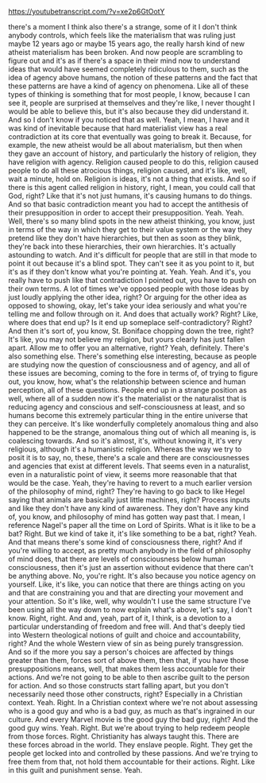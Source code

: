https://youtubetranscript.com/?v=xe2p6GtOotY

 there's a moment I think also there's a strange, some of it I don't think anybody controls, which feels like the materialism that was ruling just maybe 12 years ago or maybe 15 years ago, the really harsh kind of new atheist materialism has been broken. And now people are scrambling to figure out and it's as if there's a space in their mind now to understand ideas that would have seemed completely ridiculous to them, such as the idea of agency above humans, the notion of these patterns and the fact that these patterns are have a kind of agency on phenomena. Like all of these types of thinking is something that for most people, I know, because I can see it, people are surprised at themselves and they're like, I never thought I would be able to believe this, but it's also because they did understand it. And so I don't know if you noticed that as well. Yeah, I mean, I have and it was kind of inevitable because that hard materialist view has a real contradiction at its core that eventually was going to break it. Because, for example, the new atheist would be all about materialism, but then when they gave an account of history, and particularly the history of religion, they have religion with agency. Religion caused people to do this, religion caused people to do all these atrocious things, religion caused, and it's like, well, wait a minute, hold on. Religion is ideas, it's not a thing that exists. And so if there is this agent called religion in history, right, I mean, you could call that God, right? Like that it's not just humans, it's causing humans to do things. And so that basic contradiction meant you had to accept the antithesis of their presupposition in order to accept their presupposition. Yeah. Yeah. Well, there's so many blind spots in the new atheist thinking, you know, just in terms of the way in which they get to their value system or the way they pretend like they don't have hierarchies, but then as soon as they blink, they're back into these hierarchies, their own hierarchies. It's actually astounding to watch. And it's difficult for people that are still in that mode to point it out because it's a blind spot. They can't see it as you point to it, but it's as if they don't know what you're pointing at. Yeah. Yeah. And it's, you really have to push like that contradiction I pointed out, you have to push on their own terms. A lot of times we've opposed people with those ideas by just loudly applying the other idea, right? Or arguing for the other idea as opposed to showing, okay, let's take your idea seriously and what you're telling me and follow through on it. And does that actually work? Right? Like, where does that end up? Is it end up someplace self-contradictory? Right? And then it's sort of, you know, St. Boniface chopping down the tree, right? It's like, you may not believe my religion, but yours clearly has just fallen apart. Allow me to offer you an alternative, right? Yeah, definitely. There's also something else. There's something else interesting, because as people are studying now the question of consciousness and of agency, and all of these issues are becoming, coming to the fore in terms of, of trying to figure out, you know, how, what's the relationship between science and human perception, all of these questions. People end up in a strange position as well, where all of a sudden now it's the materialist or the naturalist that is reducing agency and conscious and self-consciousness at least, and so humans become this extremely particular thing in the entire universe that they can perceive. It's like wonderfully completely anomalous thing and also happened to be the strange, anomalous thing out of which all meaning is, is coalescing towards. And so it's almost, it's, without knowing it, it's very religious, although it's a humanistic religion. Whereas the way we try to posit it is to say, no, these, there's a scale and there are consciousnesses and agencies that exist at different levels. That seems even in a naturalist, even in a naturalistic point of view, it seems more reasonable that that would be the case. Yeah, they're having to revert to a much earlier version of the philosophy of mind, right? They're having to go back to like Hegel saying that animals are basically just little machines, right? Process inputs and like they don't have any kind of awareness. They don't have any kind of, you know, and philosophy of mind has gotten way past that. I mean, I reference Nagel's paper all the time on Lord of Spirits. What is it like to be a bat? Right. But we kind of take it, it's like something to be a bat, right? Yeah. And that means there's some kind of consciousness there, right? And if you're willing to accept, as pretty much anybody in the field of philosophy of mind does, that there are levels of consciousness below human consciousness, then it's just an assertion without evidence that there can't be anything above. No, you're right. It's also because you notice agency on yourself. Like, it's like, you can notice that there are things acting on you and that are constraining you and that are directing your movement and your attention. So it's like, well, why wouldn't I use the same structure I've been using all the way down to now explain what's above, let's say, I don't know. Right, right. And and, yeah, part of it, I think, is a devotion to a particular understanding of freedom and free will. And that's deeply tied into Western theological notions of guilt and choice and accountability, right? And the whole Western view of sin as being purely transgression. And so if the more you say a person's choices are affected by things greater than them, forces sort of above them, then that, if you have those presuppositions means, well, that makes them less accountable for their actions. And we're not going to be able to then ascribe guilt to the person for action. And so those constructs start falling apart, but you don't necessarily need those other constructs, right? Especially in a Christian context. Yeah. Right. In a Christian context where we're not about assessing who is a good guy and who is a bad guy, as much as that's ingrained in our culture. And every Marvel movie is the good guy the bad guy, right? And the good guy wins. Yeah. Right. But we're about trying to help redeem people from those forces. Right. Christianity has always taught this. There are these forces abroad in the world. They enslave people. Right. They get the people get locked into and controlled by these passions. And we're trying to free them from that, not hold them accountable for their actions. Right. Like in this guilt and punishment sense. Yeah.